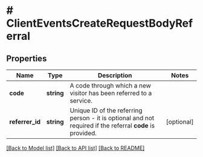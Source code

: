 # # ClientEventsCreateRequestBodyReferral

## Properties

Name | Type | Description | Notes
------------ | ------------- | ------------- | -------------
**code** | **string** | A code through which a new visitor has been referred to a service. |
**referrer_id** | **string** | Unique ID of the referring person - it is optional and not required if the referral **code** is provided. | [optional]

[[Back to Model list]](../../README.md#models) [[Back to API list]](../../README.md#endpoints) [[Back to README]](../../README.md)
